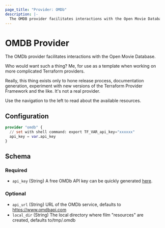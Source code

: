 ```yaml
---
page_title: "Provider: OMDb"
description: |-
  The OMDB provider facilitates interactions with the Open Movie Database
---
```


# OMDB Provider

The OMDb provider facilitates interactions with the Open Movie Database.

Who would want such a thing? Me, for use as a template when working on more
complicated Terraform providers.

Really, this thing exists only to hone release process, documentation
generation, experiment with new versions of the Terraform Provider Framework
and the like. It's not a real provider.

Use the navigation to the left to read about the available resources.

## Configuration

```terraform
provider "omdb" {
  // set with shell command: export TF_VAR_api_key="xxxxxx"
  api_key = var.api_key
}
```

<!-- schema generated by tfplugindocs -->
## Schema

### Required

- `api_key` (String) A free OMDb API key can be quickly generated [here](https://www.omdbapi.com/apikey.aspx).

### Optional

- `api_url` (String) URL of the OMDb service, defaults to https://www.omdbapi.com
- `local_dir` (String) The local directory where film "resources" are created, defaults to/tmp/.omdb

